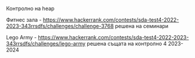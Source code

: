 Контролно на heap

Фитнес зала - https://www.hackerrank.com/contests/sda-test4-2022-2023-343rrsdfs/challenges/challenge-3768 решена на семинари

Lego Army - https://www.hackerrank.com/contests/sda-test4-2022-2023-343rrsdfs/challenges/lego-army решена същата на контролно 4 2023-2024
